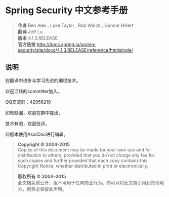 # Spring Security 中文参考手册

> **作者** Ben Alex , Luke Taylor , Rob Winch , Gunnar Hillert  
> **翻译** Jeff Lu  
> **版本** 4.1.3.RELEASE  
> **官方链接** <http://docs.spring.io/spring-security/site/docs/4.1.3.RELEASE/reference/htmlsingle/>

## 说明

在翻译中进步与学习先进的编程技术。
  
欢迎活跃的committer加入。  

QQ交流群：42956219

如有缺漏，欢迎在群中提出。  

技术有限，欢迎批评。

此版本使用AsciiDoc进行编辑。


> **Copyright © 2004-2015**  
> Copies of this document may be made for your own use and for distribution to others, provided that you do not charge any fee for such copies and further provided that each copy contains this Copyright Notice, whether distributed in print or electronically.  
> 
> **版权所有 © 2004-2015**  
> 此文档免费公开，但不可用于任何商业行为。你可以将此文档引用到其他地方，但务必保留此声明。
